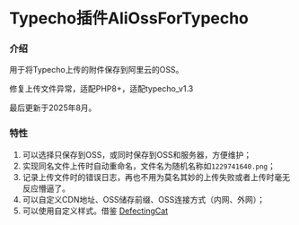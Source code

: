 # Typecho插件AliOssForTypecho

### 介绍
用于将Typecho上传的附件保存到阿里云的OSS。

修复上传文件异常，适配PHP8+，适配typecho_v1.3

最后更新于2025年8月。

### 特性
1. 可以选择只保存到OSS，或同时保存到OSS和服务器，方便维护；
2. 实现同名文件上传时自动重命名，文件名为随机名称如`1229741640.png`；
3. 记录上传文件时的错误日志，再也不用为莫名其妙的上传失败或者上传时毫无反应懵逼了。
4. 可以自定义CDN地址、OSS储存前缀、OSS连接方式（内网、外网）；
5. 可以使用自定义样式。借鉴 [DefectingCat](https://github.com/DefectingCat/AliOssForTypecho-)
